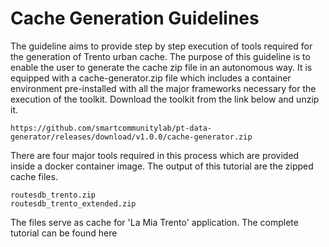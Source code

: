 # Cache Generation Guidelines
The guideline aims to provide step by step execution of tools required for the generation of Trento urban cache. The purpose of this guideline is to enable the user to generate the cache zip file in an autonomous way. It is equipped with a cache-generator.zip file which includes a container environment  pre-installed with all the major frameworks necessary for the execution of the toolkit. Download the toolkit from the link below and unzip it.
```
https://github.com/smartcommunitylab/pt-data-generator/releases/download/v1.0.0/cache-generator.zip
```
There are four major tools required in this process which are provided inside a docker container image. The output of this tutorial are the zipped cache files.
```
routesdb_trento.zip
routesdb_trento_extended.zip
```
The files serve as cache for 'La Mia Trento' application. The complete tutorial can be found here
```
```

